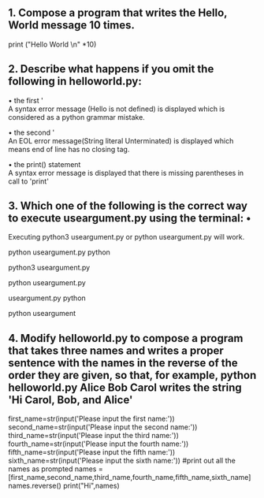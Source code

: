 ## 1. Compose a program that writes the Hello, World message 10 times. 		 
print ("Hello World \n" *10) 
## 2. Describe what happens if you omit the following in helloworld.py: 
•	the first '  
A syntax error message (Hello is not defined) is displayed which is considered as a python grammar mistake.

•	the second '  
An EOL error message(String literal Unterminated) is displayed which means end of line has no closing tag.

•	the print() statement  
A syntax error message is displayed that there is missing parentheses in call to 'print'

## 3. Which one of the following is the correct way to execute useargument.py using the terminal: • 
Executing python3 useargument.py or python useargument.py will work.

python useargument.py python

python3 useargument.py

python useargument.py

useargument.py python

python useargument	

## 4. Modify helloworld.py to compose a program that takes three names and writes a proper sentence with the names in the reverse of the order they are given, so that, for example, python helloworld.py Alice Bob Carol writes the string 'Hi Carol, Bob, and Alice'

first_name=str(input('Please input the first name:'))
second_name=str(input('Please input the second name:'))
third_name=str(input('Please input the third name:'))
fourth_name=str(input('Please input the fourth name:'))
fifth_name=str(input('Please input the fifth name:'))
sixth_name=str(input('Please input the sixth name:'))
#print out all the names as prompted
names =[first_name,second_name,third_name,fourth_name,fifth_name,sixth_name]
names.reverse()
print("Hi",names)


